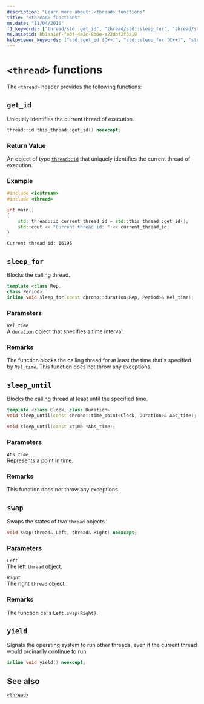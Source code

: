 ```yaml
---
description: "Learn more about: <thread> functions"
title: "<thread> functions"
ms.date: "11/04/2016"
f1_keywords: ["thread/std::get_id", "thread/std::sleep_for", "thread/std::sleep_until", "thread/std::swap", "thread/std::yield"]
ms.assetid: bb1aa1ef-fe3f-4e2c-8b6e-e22dbf2f5a19
helpviewer_keywords: ["std::get_id [C++]", "std::sleep_for [C++]", "std::sleep_until [C++]", "std::swap [C++]", "std::yield [C++]"]
---
```

# `<thread>` functions

The `<thread>` header provides the following functions:

## <a name="get_id"></a> `get_id`

Uniquely identifies the current thread of execution.

```cpp
thread::id this_thread::get_id() noexcept;
```

### Return Value

An object of type [`thread::id`](thread-class.md#id_class) that uniquely identifies the current thread of execution.

### Example

```cpp
#include <iostream>
#include <thread>

int main()
{
    std::thread::id current_thread_id = std::this_thread::get_id();
    std::cout << "Current thread id: " << current_thread_id;
}
```

```Output
Current thread id: 16196
```

## <a name="sleep_for"></a> `sleep_for`

Blocks the calling thread.

```cpp
template <class Rep,
class Period>
inline void sleep_for(const chrono::duration<Rep, Period>& Rel_time);
```

### Parameters

*`Rel_time`*\
A [`duration`](duration-class.md) object that specifies a time interval.

### Remarks

The function blocks the calling thread for at least the time that's specified by *`Rel_time`*. This function does not throw any exceptions.

## <a name="sleep_until"></a> `sleep_until`

Blocks the calling thread at least until the specified time.

```cpp
template <class Clock, class Duration>
void sleep_until(const chrono::time_point<Clock, Duration>& Abs_time);

void sleep_until(const xtime *Abs_time);
```

### Parameters

*`Abs_time`*\
Represents a point in time.

### Remarks

This function does not throw any exceptions.

## <a name="swap"></a> `swap`

Swaps the states of two `thread` objects.

```cpp
void swap(thread& Left, thread& Right) noexcept;
```

### Parameters

*`Left`*\
The left `thread` object.

*`Right`*\
The right `thread` object.

### Remarks

The function calls `Left.swap(Right)`.

## <a name="yield"></a> `yield`

Signals the operating system to run other threads, even if the current thread would ordinarily continue to run.

```cpp
inline void yield() noexcept;
```

## See also

[`<thread>`](thread.md)

